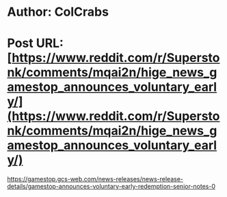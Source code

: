 # Author: ColCrabs
# Post URL: [https://www.reddit.com/r/Superstonk/comments/mqai2n/hige_news_gamestop_announces_voluntary_early/](https://www.reddit.com/r/Superstonk/comments/mqai2n/hige_news_gamestop_announces_voluntary_early/)


https://gamestop.gcs-web.com/news-releases/news-release-details/gamestop-announces-voluntary-early-redemption-senior-notes-0